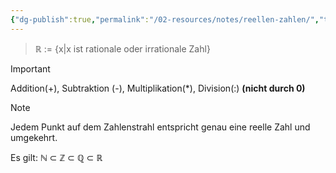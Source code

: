 ```yaml
---
{"dg-publish":true,"permalink":"/02-resources/notes/reellen-zahlen/","tags":["mathe/reellen-zahlen"],"noteIcon":"","updated":"2025-10-29T12:59:09.778+01:00"}
---
```


>$\mathbb{R}$ := {x|x ist rationale oder irrationale Zahl}

>[!important] 
> Addition(+), Subtraktion (-), Multiplikation(*), Division(:) **(nicht durch 0)**

>[!note]
> Jedem Punkt auf dem Zahlenstrahl entspricht genau eine reelle Zahl und umgekehrt.

Es gilt: $\mathbb{N}$ $\subset$ $\mathbb{Z}$ $\subset$ $\mathbb{Q}$ $\subset$ $\mathbb{R}$
